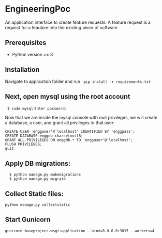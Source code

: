 # EngineeringPoc
An application interface to create feature requests. 
A feature request is a request for a feauture into the existing piece of software


Prerequisites
----------------
- Python version >= 3

Installation
-------------
Navigate to application folder and run 
` pip install -r requirements.txt`


Next, open mysql using the root account
---------------------------------------
`
$ sudo mysql`
`
Enter password:
`

Now that we are inside the mysql console with root privileges, we will create a database, a user, and grant all privileges to that user:
```
CREATE USER 'engguser'@'localhost' IDENTIFIED BY 'enggpass';
CREATE DATABASE enggdb charset=utf8;
GRANT ALL PRIVILEGES ON enggdb.* TO 'engguser'@'localhost';
FLUSH PRIVILEGES;
quit
```

Apply DB migrations:
-------------------
```
  $ python manage.py makemigrations
  $ python manage.py migrate
```
Collect Static files:
---------------------
`python manage.py collectstatic`

Start Gunicorn
----------------
`gunicorn baseproject.wsgi:application --bind=0.0.0.0:9015 --workers=4`


